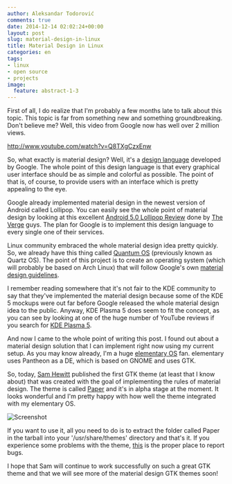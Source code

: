 ```yaml
---
author: Aleksandar Todorović
comments: true
date: 2014-12-14 02:02:24+00:00
layout: post
slug: material-design-in-linux
title: Material Design in Linux
categories: en
tags:
- linux
- open source
- projects
image:
  feature: abstract-1-3
---
```


First of all, I do realize that I'm probably a few months late to talk about this topic. This topic is far from something new and something groundbreaking. Don't believe me? Well, this video from Google now has well over 2 million views.

http://www.youtube.com/watch?v=Q8TXgCzxEnw

So, what exactly is material design? Well, it's a [design language](https://en.wikipedia.org/wiki/Design_language) developed by Google. The whole point of this design language is that every graphical user interface should be as simple and colorful as possible. The point of that is, of course, to provide users with an interface which is pretty appealing to the eye.

Google already implemented material design in the newest version of Android called Lollipop. You can easily see the whole point of material design by looking at this excellent [Android 5.0 Lollipop Review](https://www.youtube.com/watch?v=cLYE3fgWI_4) done by [The Verge](http://www.theverge.com/) guys. The plan for Google is to implement this design language to every single one of their services.

Linux community embraced the whole material design idea pretty quickly. So, we already have this thing called [Quantum OS](http://quantum-os.github.io/) (previously known as Quartz OS). The point of this project is to create an operating system (which will probably be based on Arch Linux) that will follow Google's own [material design guidelines](http://www.google.com/design/spec/material-design/introduction.html).

I remember reading somewhere that it's not fair to the KDE community to say that they've implemented the material design because some of the KDE 5 mockups were out far before Google released the whole material design idea to the public. Anyway, KDE Plasma 5 does seem to fit the concept, as you can see by looking at one of the huge number of YouTube reviews if you search for [KDE Plasma 5](https://www.youtube.com/results?search_query=kde+plasma+5).

And now I came to the whole point of writing this post. I found out about a material design solution that I can implement right now using my current setup. As you may know already, I'm a huge [elementary OS](http://elementaryos.org/) fan. elementary uses Pantheon as a DE, which is based on GNOME and uses GTK.

So, today, [Sam Hewitt](http://snwh.org/) published the first GTK theme (at least that I know about) that was created with the goal of implementing the rules of material design. The theme is called [Paper](http://snwh.org/paper/) and it's in alpha stage at the moment. It looks wonderful and I'm pretty happy with how well the theme integrated with my elementary OS.

![Screenshot](http://snwh.org/paper/screenshot.png)

If you want to use it, all you need to do is to extract the folder called Paper in the tarball into your '/usr/share/themes' directory and that's it. If you experience some problems with the theme, [this](https://github.com/snwh/paper-gtk-theme/issues) is the proper place to report bugs.

I hope that Sam will continue to work successfully on such a great GTK theme and that we will see more of the material design GTK themes soon!
